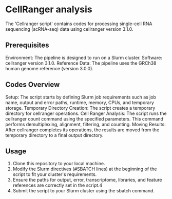 # CellRanger analysis

The 'Cellranger script' contains codes for processing single-cell RNA sequencing (scRNA-seq) data using cellranger version 3.1.0.

## Prerequisites
Environment: The pipeline is designed to run on a Slurm cluster.
Software: cellranger version 3.1.0.
Reference Data: The pipeline uses the GRCh38 human genome reference (version 3.0.0).

## Codes Overview
Setup: The script starts by defining Slurm job requirements such as job name, output and error paths, runtime, memory, CPUs, and temporary storage.
Temporary Directory Creation: The script creates a temporary directory for cellranger operations.
Cell Ranger Analysis: The script runs the cellranger count command using the specified parameters. This command performs demultiplexing, alignment, filtering, and counting.
Moving Results: After cellranger completes its operations, the results are moved from the temporary directory to a final output directory.

## Usage
1. Clone this repository to your local machine.
2. Modify the Slurm directives (#SBATCH lines) at the beginning of the script to fit your cluster's requirements.
3. Ensure the paths for output, error, transcriptome, libraries, and feature references are correctly set in the script.4
4. Submit the script to your Slurm cluster using the sbatch command.
